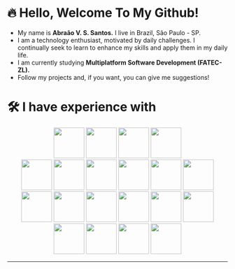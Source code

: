 # 🔥 Hello, Welcome To My Github!
- My name is __Abraão V. S. Santos.__ I live in Brazil, São Paulo - SP.
- I am a technology enthusiast, motivated by daily challenges. I continually seek to learn to enhance my skills and apply them in my daily life.
- I am currently studying __Multiplatform Software Development (FATEC-ZL).__
- Follow my projects and, if you want, you can give me suggestions!
# 🛠 I have experience with
  <div align="center">
    <!-- Linguagens de Programação -->
    <div>
        <img width="70" src="https://cdn.jsdelivr.net/gh/devicons/devicon@latest/icons/python/python-original.svg" /> 
        <img width="70" src="https://cdn.jsdelivr.net/gh/devicons/devicon@latest/icons/java/java-original-wordmark.svg" />
        <img width="70" src="https://cdn.jsdelivr.net/gh/devicons/devicon@latest/icons/javascript/javascript-original.svg" />   
        <img width="70" src="https://cdn.jsdelivr.net/gh/devicons/devicon@latest/icons/typescript/typescript-original.svg" />
    </div>
    <div>
        <img width="70" src="https://cdn.jsdelivr.net/gh/devicons/devicon@latest/icons/flask/flask-original-wordmark.svg" />
        <img width="70" src="https://cdn.jsdelivr.net/gh/devicons/devicon@latest/icons/nodejs/nodejs-original-wordmark.svg" />
        <img width="70" src="https://cdn.jsdelivr.net/gh/devicons/devicon@latest/icons/react/react-original-wordmark.svg" />
        <img width="70" src="https://cdn.jsdelivr.net/gh/devicons/devicon@latest/icons/nestjs/nestjs-original-wordmark.svg" />
        <img width="70" src="https://cdn.jsdelivr.net/gh/devicons/devicon@latest/icons/nextjs/nextjs-original-wordmark.svg" />
        <img width="70" src="https://cdn.jsdelivr.net/gh/devicons/devicon@latest/icons/tailwindcss/tailwindcss-original.svg" />
    </div>
    <div>
        <img width="70" src="https://cdn.jsdelivr.net/gh/devicons/devicon@latest/icons/azuresqldatabase/azuresqldatabase-original.svg" />
        <img width="70" src="https://cdn.jsdelivr.net/gh/devicons/devicon@latest/icons/mysql/mysql-original.svg" />
        <img width="70" src="https://cdn.jsdelivr.net/gh/devicons/devicon@latest/icons/sqlite/sqlite-original-wordmark.svg" />
        <img width="70" src="https://cdn.jsdelivr.net/gh/devicons/devicon@latest/icons/microsoftsqlserver/microsoftsqlserver-original-wordmark.svg" />
        <img width="70" src="https://cdn.jsdelivr.net/gh/devicons/devicon@latest/icons/mongodb/mongodb-original-wordmark.svg" />
        <img width="70" src="https://cdn.jsdelivr.net/gh/devicons/devicon@latest/icons/dbeaver/dbeaver-original.svg" />
        <img width="70" src="https://cdn.jsdelivr.net/gh/devicons/devicon@latest/icons/amazonwebservices/amazonwebservices-original-wordmark.svg" />      
        <img width="70" src="https://cdn.jsdelivr.net/gh/devicons/devicon@latest/icons/ubuntu/ubuntu-original-wordmark.svg" />
        <img width="70" src="https://cdn.jsdelivr.net/gh/devicons/devicon@latest/icons/linux/linux-original.svg" />
        <img width="70" src="https://cdn.jsdelivr.net/gh/devicons/devicon@latest/icons/bash/bash-original.svg" />
    </div>
  </div>


---
